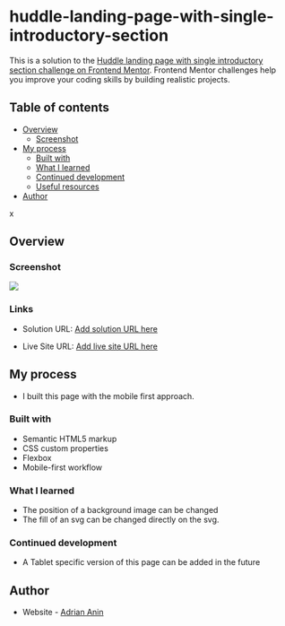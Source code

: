 # huddle-landing-page-with-single-introductory-section

This is a solution to the [Huddle landing page with single introductory section challenge on Frontend Mentor](https://www.frontendmentor.io/challenges/huddle-landing-page-with-a-single-introductory-section-B_2Wvxgi0). Frontend Mentor challenges help you improve your coding skills by building realistic projects.

## Table of contents

- [Overview](#overview)
  - [Screenshot](#screenshot)
- [My process](#my-process)
  - [Built with](#built-with)
  - [What I learned](#what-i-learned)
  - [Continued development](#continued-development)
  - [Useful resources](#useful-resources)
- [Author](#author)

x

## Overview

### Screenshot

![](./img/screenshot.png)

### Links

- Solution URL: [Add solution URL here](https://adriananin.github.io/huddle-landing-page-with-single-introductory-section/)

- Live Site URL: [Add live site URL here](https://adriananin.github.io/huddle-landing-page-with-single-introductory-section/)

## My process

- I built this page with the mobile first approach.

### Built with

- Semantic HTML5 markup
- CSS custom properties
- Flexbox
- Mobile-first workflow

### What I learned

- The position of a background image can be changed
- The fill of an svg can be changed directly on the svg.

### Continued development

- A Tablet specific version of this page can be added in the future

## Author

- Website - [Adrian Anin](https://adriananin.github.io/anin-blog-odyssey/)
